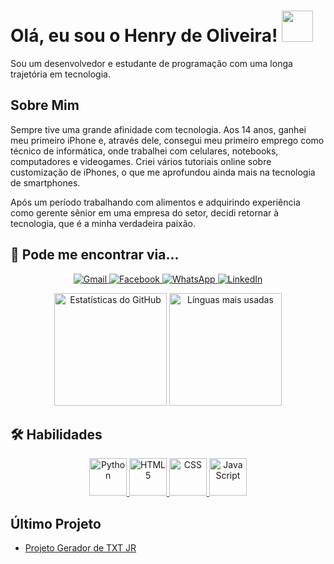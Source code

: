 # Olá, eu sou o Henry de Oliveira! <img align="bottom" src="https://i.imgur.com/AxUqktQ.gif" width="50" height="50"/>

Sou um desenvolvedor e estudante de programação com uma longa trajetória em tecnologia. 

## Sobre Mim

Sempre tive uma grande afinidade com tecnologia. Aos 14 anos, ganhei meu primeiro iPhone e, através dele, consegui meu primeiro emprego como técnico de informática, onde trabalhei com celulares, notebooks, computadores e videogames. Criei vários tutoriais online sobre customização de iPhones, o que me aprofundou ainda mais na tecnologia de smartphones.

Após um período trabalhando com alimentos e adquirindo experiência como gerente sênior em uma empresa do setor, decidi retornar à tecnologia, que é a minha verdadeira paixão. 

## 🔗 Pode me encontrar via...

<p align="center">
    <a href="mailto:henrypollack1@gmail.com">
        <img src="https://img.shields.io/badge/Gmail-D14836?style=for-the-badge&logo=gmail&logoColor=white" alt="Gmail"/>
    </a>
    <a href="https://www.facebook.com/Henrypollack1/">
        <img src="https://img.shields.io/badge/Facebook-1877F2?style=for-the-badge&logo=facebook&logoColor=white" alt="Facebook"/>
    </a>
    <a href="https://wa.me/qr/7OBZL7YIY6WFH1">
        <img src="https://img.shields.io/badge/WhatsApp-25D366?style=for-the-badge&logo=whatsapp&logoColor=white" alt="WhatsApp"/>
    </a>
    <a href="https://www.linkedin.com/in/henry-pollack/">
        <img src="https://img.shields.io/badge/LinkedIn-0077B5?style=for-the-badge&logo=linkedin&logoColor=white" alt="LinkedIn"/>
    </a>
</p>

<p align="center">
    <img src="https://github-readme-stats.vercel.app/api?username=Henrypollack&show_icons=true&theme=tokyonight" alt="Estatísticas do GitHub" height="180" />
    <img src="https://github-readme-stats.vercel.app/api/top-langs/?username=Henrypollack&hide_progress=false" alt="Línguas mais usadas"  height="180" />
</p>

## 🛠 Habilidades

<p align="center">
    <a href="https://www.python.org/">
        <img alt="Python" height="60" width="60" src="https://cdn.jsdelivr.net/gh/devicons/devicon@latest/icons/python/python-original-wordmark.svg"/>
    </a>
    <a href="https://developer.mozilla.org/en-US/docs/Web/HTML">
        <img alt="HTML5" height="60" width="60" src="https://cdn.jsdelivr.net/gh/devicons/devicon@latest/icons/html5/html5-original.svg"/>
    </a>
    <a href="https://www.w3.org/Style/CSS/Overview.en.html">
        <img alt="CSS" height="60" width="60" src="https://cdn.jsdelivr.net/gh/devicons/devicon@latest/icons/css3/css3-original.svg"/>
    </a>
    <a href="https://developer.mozilla.org/en-US/docs/Web/JavaScript">
        <img alt="JavaScript" height="60" width="60" src="https://cdn.jsdelivr.net/gh/devicons/devicon@latest/icons/javascript/javascript-original.svg"/>
    </a>
</p>

## Último Projeto

- [Projeto Gerador de TXT JR](https://github.com/Henrypollack/Naires)
